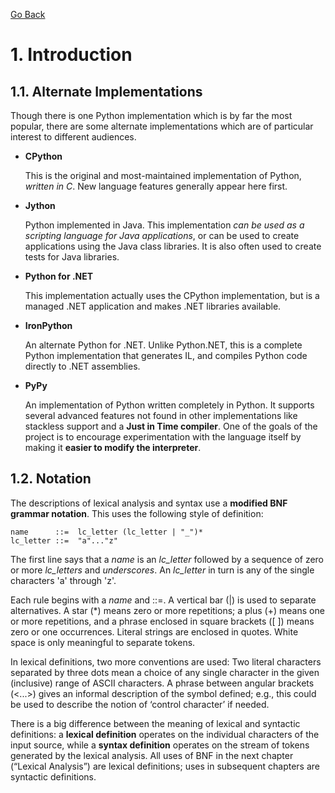 [Go Back](./README.md)

# <a name="1"></a> 1. Introduction

## <a name="1_1"></a> 1.1. Alternate Implementations

Though there is one Python implementation which is by far the most popular, there are some alternate implementations which are of particular interest to different audiences.

 - **CPython**

    This is the original and most-maintained implementation of Python, _written in C_. New language features generally appear here first.

 - **Jython**

    Python implemented in Java. This implementation _can be used as a scripting language for Java applications_, or can be used to create applications using the Java class libraries. It is also often used to create tests for Java libraries.

 - **Python for .NET**

    This implementation actually uses the CPython implementation, but is a managed .NET application and makes .NET libraries available.

 - **IronPython**

    An alternate Python for .NET. Unlike Python.NET, this is a complete Python implementation that generates IL, and compiles Python code directly to .NET assemblies.

- **PyPy**

    An implementation of Python written completely in Python. It supports several advanced features not found in other implementations like stackless support and a **Just in Time compiler**. One of the goals of the project is to encourage experimentation with the language itself by making it **easier to modify the interpreter**.

## <a name="1_2"></a> 1.2. Notation

The descriptions of lexical analysis and syntax use a **modified BNF grammar notation**. This uses the following style of definition:

```
name      ::=  lc_letter (lc_letter | "_")*
lc_letter ::=  "a"..."z"
```

The first line says that a _name_ is an *lc_letter* followed by a sequence of zero or more *lc_letters* and *underscores*. An *lc_letter* in turn is any of the single characters 'a' through 'z'.

Each rule begins with a _name_ and ::=.
A vertical bar (|) is used to separate alternatives. A star (*) means zero or more repetitions; a plus (+) means one or more repetitions, and a phrase enclosed in square brackets ([ ]) means zero or one occurrences. Literal strings are enclosed in quotes. White space is only meaningful to separate tokens.

In lexical definitions, two more conventions are used: Two literal characters separated by three dots mean a choice of any single character in the given (inclusive) range of ASCII characters. A phrase between angular brackets (<...>) gives an informal description of the symbol defined; e.g., this could be used to describe the notion of ‘control character’ if needed.

There is a big difference between the meaning of lexical and syntactic definitions: a **lexical definition** operates on the individual characters of the input source, while a **syntax definition** operates on the stream of tokens generated by the lexical analysis. All uses of BNF in the next chapter (“Lexical Analysis”) are lexical definitions; uses in subsequent chapters are syntactic definitions.
